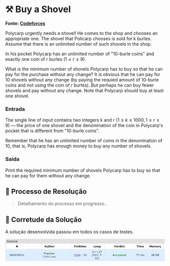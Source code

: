 # ⚒️ Buy a Shovel

**Fonte: [Codeforces](https://codeforces.com/contest/732/problem/A)**

Polycarp urgently needs a shovel! He comes to the shop and chooses an appropriate one. The shovel that Policarp chooses is sold for k burles. Assume that there is an unlimited number of such shovels in the shop.

In his pocket Polycarp has an unlimited number of "10-burle coins" and exactly one coin of r burles ($1 ≤ r ≤ 9$).

What is the minimum number of shovels Polycarp has to buy so that he can pay for the purchase without any change? It is obvious that he can pay for 10 shovels without any change (by paying the requied amount of 10-burle coins and not using the coin of r burles). But perhaps he can buy fewer shovels and pay without any change. Note that Polycarp should buy at least one shovel.

### Entrada
The single line of input contains two integers k and r ($1 ≤ k ≤ 1000, 1 ≤ r ≤ 9$) — the price of one shovel and the denomination of the coin in Polycarp's pocket that is different from "10-burle coins".

Remember that he has an unlimited number of coins in the denomination of 10, that is, Polycarp has enough money to buy any number of shovels.

### Saída
Print the required minimum number of shovels Polycarp has to buy so that he can pay for them without any change.

## 🧩 Processo de Resolução

> Detalhamento do processo em progresso..

## 📝 Corretude da Solução
A solução desenvolvida passou em todos os casos de testes.

![Accepted](img/accepted.png)